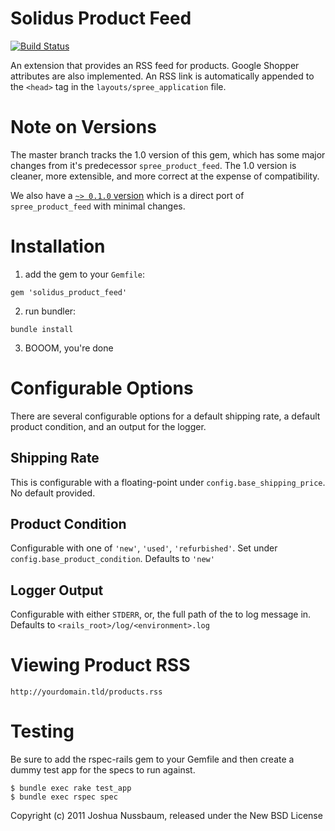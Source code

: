 Solidus Product Feed
================

[![Build Status](https://travis-ci.org/solidusio-contrib/solidus_product_feed.svg?branch=master)](https://travis-ci.org/solidusio-contrib/solidus_product_feed)

An extension that provides an RSS feed for products. Google Shopper attributes are also implemented.
An RSS link is automatically appended to the `<head>` tag in the `layouts/spree_application` file.

Note on Versions
================

The master branch tracks the 1.0 version of this gem, which has some major changes from it's predecessor `spree_product_feed`.
The 1.0 version is cleaner, more extensible, and more correct at the expense of compatibility.

We also have a [`~> 0.1.0` version](https://github.com/solidusio-contrib/solidus_product_feed/tree/v0.1) which is a direct port of `spree_product_feed` with minimal changes.


Installation
===============

1) add the gem to your `Gemfile`:

`gem 'solidus_product_feed'`

2) run bundler:

`bundle install`

3) BOOOM, you're done


Configurable Options
===============

There are several configurable options for a default shipping rate, a default product condition, and an output for the logger.

## Shipping Rate
This is configurable with a floating-point under `config.base_shipping_price`. No default provided.

## Product Condition
Configurable with one of `'new'`, `'used'`, `'refurbished'`. Set under `config.base_product_condition`. Defaults to `'new'`

## Logger Output
Configurable with either `STDERR`, or, the full path of the to log message in. Defaults to `<rails_root>/log/<environment>.log`


Viewing Product RSS
============

`http://yourdomain.tld/products.rss`

Testing
=======

Be sure to add the rspec-rails gem to your Gemfile and then create a dummy test app for the specs to run against.

    $ bundle exec rake test_app
    $ bundle exec rspec spec

Copyright (c) 2011 Joshua Nussbaum, released under the New BSD License
